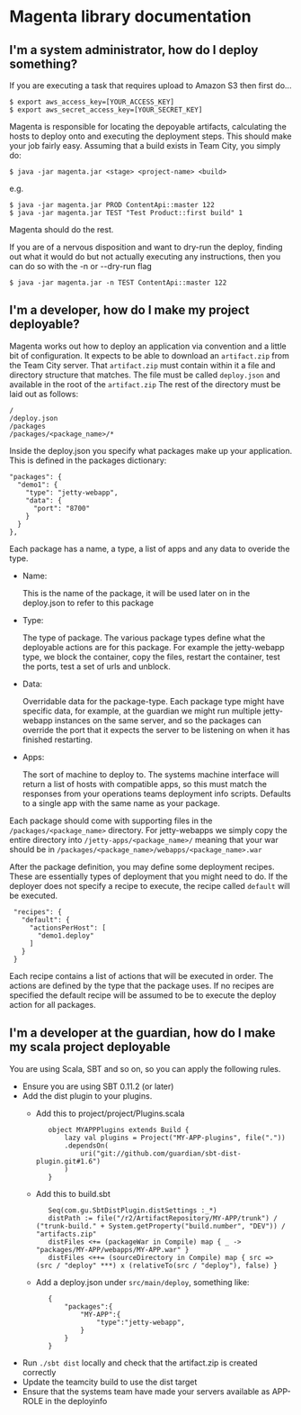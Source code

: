 Magenta library documentation
=============================

I'm a system administrator, how do I deploy something?
---------------------

If you are executing a task that requires upload to Amazon S3 then first do...

    $ export aws_access_key=[YOUR_ACCESS_KEY]
    $ export aws_secret_access_key=[YOUR_SECRET_KEY]

Magenta is responsible for locating the depoyable artifacts, calculating the
hosts to deploy onto and executing the deployment steps.  This should make your
job fairly easy.  Assuming that a build exists in Team City, you simply do:

    $ java -jar magenta.jar <stage> <project-name> <build>

e.g.

    $ java -jar magenta.jar PROD ContentApi::master 122
    $ java -jar magenta.jar TEST "Test Product::first build" 1

Magenta should do the rest.

If you are of a nervous disposition and want to dry-run the deploy, finding out
what it would do but not actually executing any instructions, then you can do
so with the -n or --dry-run flag

    $ java -jar magenta.jar -n TEST ContentApi::master 122

I'm a developer, how do I make my project deployable?
-------------------

Magenta works out how to deploy an application via convention and a little bit
of configuration.  It expects to be able to download an `artifact.zip` from the
Team City server.  That `artifact.zip` must contain within it a file and
directory structure that matches.  The file must be called `deploy.json` and
available in the root of the `artifact.zip` The rest of the directory must be
laid out as follows:

    /
    /deploy.json
    /packages
    /packages/<package_name>/*

Inside the deploy.json you specify what packages make up your application.  This
is defined in the packages dictionary:

    "packages": {
      "demo1": {
        "type": "jetty-webapp",
        "data": {
          "port": "8700"
        }
      }
    },

Each package has a name, a type, a list of apps and any data to overide the
type.

* Name:

  This is the name of the package, it will be used later on in the deploy.json
  to refer to this package

* Type:

  The type of package.  The various package types define what the deployable
  actions are for this package.  For example the jetty-webapp type, we block
  the container, copy the files, restart the container, test the ports, test a
  set of urls and unblock.

* Data:

  Overridable data for the package-type.  Each package type might have specific
  data, for example, at the guardian we might run multiple jetty-webapp
  instances on the same server, and so the packages can override the port that
  it expects the server to be listening on when it has finished restarting.

* Apps:

  The sort of machine to deploy to. The systems machine interface will return
  a list of hosts with compatible apps, so this must match the responses from
  your operations teams deployment info scripts. Defaults to a single app with
  the same name as your package.

Each package should come with supporting files in the
`/packages/<package_name>` directory.  For jetty-webapps we simply copy the
entire directory into `/jetty-apps/<package_name>/` meaning that your war
should be in `/packages/<package_name>/webapps/<package_name>.war`

After the package definition, you may define some deployment recipes.
These are essentially types of deployment that you might need to do.  If the
deployer does not specify a recipe to execute, the recipe called `default` will
be executed.

     "recipes": {
       "default": {
         "actionsPerHost": [
           "demo1.deploy"
         ]
       }
     }

Each recipe contains a list of actions that will be executed in order.  The
actions are defined by the type that the package uses.  If no recipes are specified
the default recipe will be assumed to be to execute the deploy action for all
packages.


I'm a developer at the guardian, how do I make my scala project deployable
--------------------------------------------------------------------------

You are using Scala, SBT and so on, so you can apply the following rules.

 * Ensure you are using SBT 0.11.2 (or later)
 * Add the dist plugin to your plugins.
   * Add this to project/project/Plugins.scala

			object MYAPPPlugins extends Build {
				lazy val plugins = Project("MY-APP-plugins", file("."))
				.dependsOn(
					uri("git://github.com/guardian/sbt-dist-plugin.git#1.6")
				)
			}

   * Add this to build.sbt

			Seq(com.gu.SbtDistPlugin.distSettings :_*)
			distPath := file("/r2/ArtifactRepository/MY-APP/trunk") / ("trunk-build." + System.getProperty("build.number", "DEV")) / "artifacts.zip"
			distFiles <+= (packageWar in Compile) map { _ -> "packages/MY-APP/webapps/MY-APP.war" }
			distFiles <++= (sourceDirectory in Compile) map { src => (src / "deploy" ***) x (relativeTo(src / "deploy"), false) }

   * Add a deploy.json under `src/main/deploy`, something like:

			{
			    "packages":{
			        "MY-APP":{
			            "type":"jetty-webapp",
			        }
			    }
			}

 * Run `./sbt dist` locally and check that the artifact.zip is created correctly
 * Update the teamcity build to use the dist target
 * Ensure that the systems team have made your servers available as APP-ROLE in the deployinfo
